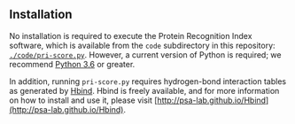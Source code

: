 ## Installation

No installation is required to execute the Protein Recognition Index software, which is available from the `code` subdirectory in this repository: [`./code/pri-score.py`](https://github.com/rasbt/protein-recognition-index/blob/master/code/pri-score.py). However, a current version of Python is required; we recommend [Python 3.6](https://www.python.org/downloads/release/python-360/) or greater.

In addition, running `pri-score.py` requires hydrogen-bond interaction tables as generated by [Hbind](http://psa-lab.github.io/Hbind). Hbind is freely available, and for more information on how to install and use it, please visit [http://psa-lab.github.io/Hbind](http://psa-lab.github.io/Hbind).